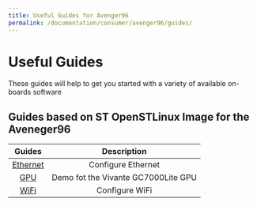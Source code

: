 ```yaml
---
title: Useful Guides for Avenger96
permalink: /documentation/consumer/avenger96/guides/
---
```

# Useful Guides

These guides will help to get you started with a variety of available on-boards software

## Guides based on ST OpenSTLinux Image for the Aveneger96

| Guides | Description |
|:------:|:-----------:|
| [Ethernet](ethernet.md) | Configure Ethernet |
| [GPU](gpu.md)      | Demo fot the Vivante GC7000Lite GPU |
| [WiFi](wifi.md)     | Configure WiFi |
